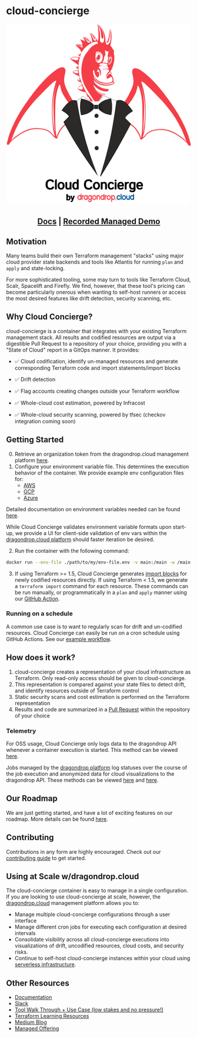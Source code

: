 # cloud-concierge
<p align="center">
<img width="500" src=./images/cloud-concierge-logo.png>
</p>
<h2 align="center">
<a href="https://docs.cloudconcierge.io" target="_blank">Docs</a> |
<a href="https://www.youtube.com/watch?v=y8OSfQQMEL0" target="_blank"> Recorded Managed Demo </a>
</h2>

## Motivation
Many teams build their own Terraform management "stacks" using major cloud provider state backends
and tools like Atlantis for running `plan` and `apply` and state-locking. 

For more sophisticated tooling, some may turn to tools like Terraform Cloud,
Scalr, Spacelift and Firefly. We find, however, that these tool's pricing can become particularly onerous
when wanting to self-host runners or access the most desired features like drift detection, security scanning, etc.

## Why Cloud Concierge?
cloud-concierge is a container that integrates with your existing Terraform management stack.
All results and codified resources are output via a digestible Pull Request to a repository of your choice, providing you with a "State of Cloud"
report in a GitOps manner. It provides:
- &#9989; Cloud codification, identify un-managed resources and generate corresponding Terraform code and import statements/import blocks

- &#9989; Drift detection

- &#9989; Flag accounts creating changes outside your Terraform workflow

- &#9989; Whole-cloud cost estimation, powered by Infracost

- &#9989; Whole-cloud security scanning, powered by tfsec (checkov integration coming soon)

## Getting Started
0) Retrieve an organization token from the dragondrop.cloud management platform [here](https://app.dragondrop.cloud).
1) Configure your environment variable file. This determines the execution behavior of the container. We provide example env configuration files for:
   - [AWS](./examples/environments/aws-example.env)
   - [GCP](./examples/environments/gcp-example.env)
   - [Azure](./examples/environments/azure-example.env)

Detailed documentation on environment variables needed can be found [here](https://docs.cloudconcierge.io/running-cloud-concierge/environment-variables).

While Cloud Concierge validates environment variable formats upon start-up, we provide a UI for client-side validation of env vars
within the [dragondrop.cloud platform](https://app.dragondrop.cloud/env-var-validator) should faster iteration be desired.

2) Run the container with the following command:
```bash
docker run --env-file ./path/to/my/env-file.env -v main:/main -w /main  dragondropcloud/cloud-concierge:latest
```

3) If using Terraform >= 1.5, Cloud Concierge generates [import blocks](https://medium.com/@hello_9187/terraform-1-5-xs-new-import-block-b8607c51287f) for newly codified resources directly.
If using Terraform < 1.5, we generate a `terraform import` command for each resource. These commands can be run manually,
or programmatically in a `plan` and `apply` manner using our [GitHub Action](https://github.com/dragondrop-cloud/github-action-tfstate-migration). 

### Running on a schedule
A common use case is to want to regularly scan for drift and un-codified resources. Cloud Concierge can easily be run
on a cron schedule using GitHub Actions. See our [example workflow](https://github.com/dragondrop-cloud/cloud-concierge/blob/dev/examples/github_action.yml).

## How does it work?
1) cloud-concierge creates a representation of your cloud infrastructure as Terraform. Only read-only access should be given to cloud-concierge.
2) This representation is compared against your state files to detect drift, and identify resources outside of Terraform control
3) Static security scans and cost estimation is performed on the Terraform representation
4) Results and code are summarized in a [Pull Request](https://docs.cloudconcierge.io/how-it-works/pull-request-output) within the repository of your choice

### Telemetry
For OSS usage, Cloud Concierge only logs data to the dragondrop API whenever a container execution is started. This method can be viewed [here](pkg/implementations/dragon_drop/http_dragondrop_oss_methods.go).
 
Jobs managed by the [dragondrop platform](https://dragondrop.cloud) log statuses over the course of the job execution and anonymized data for cloud visualizations to the dragondrop API. These methods
can be viewed [here](https://github.com/dragondrop-cloud/cloud-concierge/blob/dev/main/internal/implementations/dragon_drop/http_dragondrop_managed_execution.go) and
[here](https://github.com/dragondrop-cloud/cloud-concierge/blob/dev/main/internal/implementations/dragon_drop/http_dragondrop_managed_visualization.go).

## Our Roadmap
We are just getting started, and have a lot of exciting features on our roadmap. More details can be found [here](https://github.com/dragondrop-cloud/cloud-concierge/wiki/Roadmap).

## Contributing
Contributions in any form are highly encouraged. Check out our [contributing guide](CONTRIBUTING.md) to get started.

## Using at Scale w/dragondrop.cloud
The cloud-concierge container is easy to manage in a single configuration.
If you are looking to use cloud-concierge at scale, however, the [dragondrop.cloud](https://dragondrop.cloud/how-it-works) management platform allows you to:
- Manage multiple cloud-concierge configurations through a user interface
- Manage different cron jobs for executing each configuration at desired intervals
- Consolidate visibility across all cloud-concierge executions into visualizations of drift, uncodified resources, cloud costs, and security risks.
- Continue to self-host cloud-concierge instances within your cloud using [serverless infrastructure](https://registry.terraform.io/namespaces/dragondrop-cloud).

## Other Resources
- [Documentation](https://docs.cloudconcierge.io)
- [Slack](https://cloud-concierge.slack.com/join/shared_invite/zt-1xx3sqsb6-cekIXs2whccZvbU81Xn5qg#/shared-invite/email)
- [Tool Walk Through + Use Case (low stakes and no pressure!)](https://calendly.com/dragondrop-cloud/cloud-concierge-walk-through)
- [Terraform Learning Resources](https://dragondrop.cloud/learn/terraform/)
- [Medium Blog](https://medium.com/@hello_9187)
- [Managed Offering](https://dragondrop.cloud/how-it-works/)
